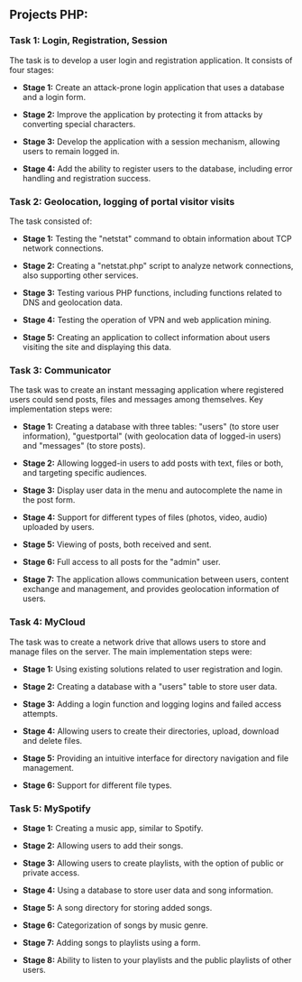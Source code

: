 ## Projects PHP:

### Task 1: Login, Registration, Session

The task is to develop a user login and registration application. It consists of four stages:

- **Stage 1:** Create an attack-prone login application that uses a database and a login form.

- **Stage 2:** Improve the application by protecting it from attacks by converting special characters.

- **Stage 3:** Develop the application with a session mechanism, allowing users to remain logged in.

- **Stage 4:** Add the ability to register users to the database, including error handling and registration success.


### Task 2: Geolocation, logging of portal visitor visits

The task consisted of:

- **Stage 1:** Testing the "netstat" command to obtain information about TCP network connections.

- **Stage 2:** Creating a "netstat.php" script to analyze network connections, also supporting other services.

- **Stage 3:** Testing various PHP functions, including functions related to DNS and geolocation data.

- **Stage 4:** Testing the operation of VPN and web application mining.

- **Stage 5:** Creating an application to collect information about users visiting the site and displaying this data.


### Task 3: Communicator

The task was to create an instant messaging application where registered users could send posts, files and messages among themselves. Key implementation steps were:

- **Stage 1:** Creating a database with three tables: "users" (to store user information), "guestportal" (with geolocation data of logged-in users) and "messages" (to store posts).

- **Stage 2:** Allowing logged-in users to add posts with text, files or both, and targeting specific audiences.

- **Stage 3:** Display user data in the menu and autocomplete the name in the post form.

- **Stage 4:** Support for different types of files (photos, video, audio) uploaded by users.

- **Stage 5:** Viewing of posts, both received and sent.

- **Stage 6:** Full access to all posts for the "admin" user.

- **Stage 7:** The application allows communication between users, content exchange and management, and provides geolocation information of users.


### Task 4: MyCloud

The task was to create a network drive that allows users to store and manage files on the server. The main implementation steps were:

- **Stage 1:** Using existing solutions related to user registration and login.

- **Stage 2:** Creating a database with a "users" table to store user data.

- **Stage 3:** Adding a login function and logging logins and failed access attempts.

- **Stage 4:** Allowing users to create their directories, upload, download and delete files.

- **Stage 5:** Providing an intuitive interface for directory navigation and file management.

- **Stage 6:** Support for different file types.


### Task 5: MySpotify

- **Stage 1:** Creating a music app, similar to Spotify.

- **Stage 2:** Allowing users to add their songs.

- **Stage 3:** Allowing users to create playlists, with the option of public or private access.

- **Stage 4:** Using a database to store user data and song information.

- **Stage 5:** A song directory for storing added songs.

- **Stage 6:** Categorization of songs by music genre.

- **Stage 7:** Adding songs to playlists using a form.

- **Stage 8:** Ability to listen to your playlists and the public playlists of other users.

